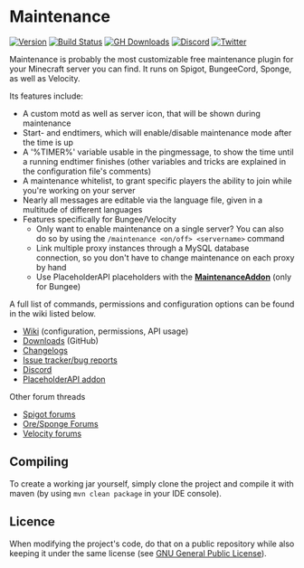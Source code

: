 # Maintenance
[![Version](https://img.shields.io/github/release/KennyTV/Maintenance.svg)](https://github.com/KennyTV/Maintenance/releases)
[![Build Status](https://travis-ci.org/KennyTV/Maintenance.svg?branch=dev)](https://travis-ci.org/KennyTV/Maintenance)
[![GH Downloads](https://img.shields.io/github/downloads/KennyTV/Maintenance/total)](https://github.com/KennyTV/Maintenance/releases)
[![Discord](https://img.shields.io/discord/489135856284729384.svg?label=Discord&logo=discord&logoColor=fff)](https://discord.gg/vGCUzHq)
[![Twitter](https://img.shields.io/twitter/follow/KennyTVN.svg?label=Twitter)](https://twitter.com/KennyTVN)

Maintenance is probably the most customizable free maintenance plugin for your Minecraft server you can find. It runs on Spigot, BungeeCord, Sponge, as well as Velocity.

Its features include:
* A custom motd as well as server icon, that will be shown during maintenance
* Start- and endtimers, which will enable/disable maintenance mode after the time is up
* A '%TIMER%' variable usable in the pingmessage, to show the time until a running endtimer finishes (other variables and tricks are explained in the configuration file's comments)
* A maintenance whitelist, to grant specific players the ability to join while you're working on your server
* Nearly all messages are editable via the language file, given in a multitude of different languages
* Features specifically for Bungee/Velocity
  * Only want to enable maintenance on a single server? You can also do so by using the `/maintenance <on/off> <servername>` command
  * Link multiple proxy instances through a MySQL database connection, so you don't have to change maintenance on each proxy by hand
  * Use PlaceholderAPI placeholders with the [**MaintenanceAddon**](https://github.com/KennyTV/Maintenance/wiki/MaintenanceAddon) (only for Bungee)

A full list of commands, permissions and configuration options can be found in the wiki listed below.
* [Wiki](https://github.com/KennyTV/Maintenance/wiki) (configuration, permissions, API usage)
* [Downloads](https://github.com/KennyTV/Maintenance/releases) (GitHub)
* [Changelogs](https://github.com/KennyTV/Maintenance/blob/master/.github/CHANGELOG.md)
* [Issue tracker/bug reports](https://github.com/KennyTV/Maintenance/issues)
* [Discord](https://discord.gg/vGCUzHq)
* [PlaceholderAPI addon](https://github.com/KennyTV/Maintenance/wiki/MaintenanceAddon)

Other forum threads
* [Spigot forums](https://www.spigotmc.org/resources/maintenance.40699/)
* [Ore/Sponge Forums](https://ore.spongepowered.org/KennyTV/Maintenance)
* [Velocity forums](https://forums.velocitypowered.com/t/maintenance/129)

## Compiling
To create a working jar yourself, simply clone the project and compile it with maven (by using `mvn clean package` in your IDE console).

## Licence
When modifying the project's code, do that on a public repository while also keeping it under the same license (see [GNU General Public License](http://www.gnu.org/licenses/gpl-3.0)).
